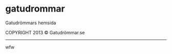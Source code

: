 gatudrommar
===========

Gatudrömmars hemsida

COPYRIGHT
2013 © Gatudrömmar.se
*********************
wfw